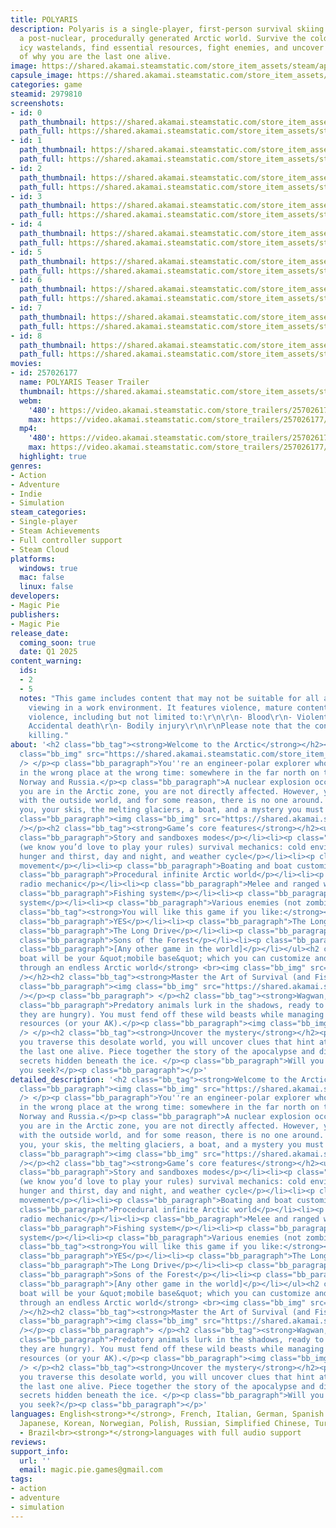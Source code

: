 ```yaml
---
title: POLYARIS
description: Polyaris is a single-player, first-person survival skiing game set in
  a post-nuclear, procedurally generated Arctic world. Survive the cold, ski through
  icy wastelands, find essential resources, fight enemies, and uncover the mystery
  of why you are the last one alive.
image: https://shared.akamai.steamstatic.com/store_item_assets/steam/apps/2979810/header.jpg?t=1732617868
capsule_image: https://shared.akamai.steamstatic.com/store_item_assets/steam/apps/2979810/capsule_231x87.jpg?t=1732617868
categories: game
steamid: 2979810
screenshots:
- id: 0
  path_thumbnail: https://shared.akamai.steamstatic.com/store_item_assets/steam/apps/2979810/ss_b3247f406a546916cf2d614849c6b5cf33f28c1f.600x338.jpg?t=1732617868
  path_full: https://shared.akamai.steamstatic.com/store_item_assets/steam/apps/2979810/ss_b3247f406a546916cf2d614849c6b5cf33f28c1f.1920x1080.jpg?t=1732617868
- id: 1
  path_thumbnail: https://shared.akamai.steamstatic.com/store_item_assets/steam/apps/2979810/ss_dab4834d27641b58e5cc69ed7ebd6c5798a75ff0.600x338.jpg?t=1732617868
  path_full: https://shared.akamai.steamstatic.com/store_item_assets/steam/apps/2979810/ss_dab4834d27641b58e5cc69ed7ebd6c5798a75ff0.1920x1080.jpg?t=1732617868
- id: 2
  path_thumbnail: https://shared.akamai.steamstatic.com/store_item_assets/steam/apps/2979810/ss_0f0aac05015f5411f4609b39f3f055dd1f2ecc6d.600x338.jpg?t=1732617868
  path_full: https://shared.akamai.steamstatic.com/store_item_assets/steam/apps/2979810/ss_0f0aac05015f5411f4609b39f3f055dd1f2ecc6d.1920x1080.jpg?t=1732617868
- id: 3
  path_thumbnail: https://shared.akamai.steamstatic.com/store_item_assets/steam/apps/2979810/ss_0e54d385d1637f217866ca93fa109f92b1f3a36f.600x338.jpg?t=1732617868
  path_full: https://shared.akamai.steamstatic.com/store_item_assets/steam/apps/2979810/ss_0e54d385d1637f217866ca93fa109f92b1f3a36f.1920x1080.jpg?t=1732617868
- id: 4
  path_thumbnail: https://shared.akamai.steamstatic.com/store_item_assets/steam/apps/2979810/ss_949ed2f1334532b8121455241391421895c04d99.600x338.jpg?t=1732617868
  path_full: https://shared.akamai.steamstatic.com/store_item_assets/steam/apps/2979810/ss_949ed2f1334532b8121455241391421895c04d99.1920x1080.jpg?t=1732617868
- id: 5
  path_thumbnail: https://shared.akamai.steamstatic.com/store_item_assets/steam/apps/2979810/ss_fb809f185ef0655b93bc15f292d624e251ad737f.600x338.jpg?t=1732617868
  path_full: https://shared.akamai.steamstatic.com/store_item_assets/steam/apps/2979810/ss_fb809f185ef0655b93bc15f292d624e251ad737f.1920x1080.jpg?t=1732617868
- id: 6
  path_thumbnail: https://shared.akamai.steamstatic.com/store_item_assets/steam/apps/2979810/ss_1afb5c80e03613fa32da36d824ca61fa0edf490e.600x338.jpg?t=1732617868
  path_full: https://shared.akamai.steamstatic.com/store_item_assets/steam/apps/2979810/ss_1afb5c80e03613fa32da36d824ca61fa0edf490e.1920x1080.jpg?t=1732617868
- id: 7
  path_thumbnail: https://shared.akamai.steamstatic.com/store_item_assets/steam/apps/2979810/ss_397e29ff42264c83537b2d81a85d6ea4f339c0b0.600x338.jpg?t=1732617868
  path_full: https://shared.akamai.steamstatic.com/store_item_assets/steam/apps/2979810/ss_397e29ff42264c83537b2d81a85d6ea4f339c0b0.1920x1080.jpg?t=1732617868
- id: 8
  path_thumbnail: https://shared.akamai.steamstatic.com/store_item_assets/steam/apps/2979810/ss_d46296f62812afa928338ad2da002b5fdba4bded.600x338.jpg?t=1732617868
  path_full: https://shared.akamai.steamstatic.com/store_item_assets/steam/apps/2979810/ss_d46296f62812afa928338ad2da002b5fdba4bded.1920x1080.jpg?t=1732617868
movies:
- id: 257026177
  name: POLYARIS Teaser Trailer
  thumbnail: https://shared.akamai.steamstatic.com/store_item_assets/steam/apps/257026177/movie.293x165.jpg?t=1717009370
  webm:
    '480': https://video.akamai.steamstatic.com/store_trailers/257026177/movie480_vp9.webm?t=1717009370
    max: https://video.akamai.steamstatic.com/store_trailers/257026177/movie_max_vp9.webm?t=1717009370
  mp4:
    '480': https://video.akamai.steamstatic.com/store_trailers/257026177/movie480.mp4?t=1717009370
    max: https://video.akamai.steamstatic.com/store_trailers/257026177/movie_max.mp4?t=1717009370
  highlight: true
genres:
- Action
- Adventure
- Indie
- Simulation
steam_categories:
- Single-player
- Steam Achievements
- Full controller support
- Steam Cloud
platforms:
  windows: true
  mac: false
  linux: false
developers:
- Magic Pie
publishers:
- Magic Pie
release_date:
  coming_soon: true
  date: Q1 2025
content_warning:
  ids:
  - 2
  - 5
  notes: "This game includes content that may not be suitable for all ages or for
    viewing in a work environment. It features violence, mature content, and realistic
    violence, including but not limited to:\r\n\r\n- Blood\r\n- Violent acts\r\n-
    Accidental death\r\n- Bodily injury\r\n\r\nPlease note that the content involves
    killing."
about: '<h2 class="bb_tag"><strong>Welcome to the Arctic</strong></h2><p class="bb_paragraph"><img
  class="bb_img" src="https://shared.akamai.steamstatic.com/store_item_assets/steam/apps/2979810/extras/Copy_of_Skiing_through_blizzard.gif?t=1732617868"
  /> </p><p class="bb_paragraph">You''re an engineer-polar explorer who finds himself
  in the wrong place at the wrong time: somewhere in the far north on the border of
  Norway and Russia.</p><p class="bb_paragraph">A nuclear explosion occurs, but since
  you are in the Arctic zone, you are not directly affected. However, you lose contact
  with the outside world, and for some reason, there is no one around. Now it''s just
  you, your skis, the melting glaciers, a boat, and a mystery you must solve. </p><p
  class="bb_paragraph"><img class="bb_img" src="https://shared.akamai.steamstatic.com/store_item_assets/steam/apps/2979810/extras/Copy_of_Picking_up_and_reloading.gif?t=1732617868"
  /></p><h2 class="bb_tag"><strong>Game’s core features</strong></h2><ul class="bb_ul"><li><p
  class="bb_paragraph">Story and sandboxes modes</p></li><li><p class="bb_paragraph">Customizable
  (we know you’d love to play your rules) survival mechanics: cold environment, clothing,
  hunger and thirst, day and night, and weather cycle</p></li><li><p class="bb_paragraph">Skiing
  movement</p></li><li><p class="bb_paragraph">Boating and boat customization system</p></li><li><p
  class="bb_paragraph">Procedural infinite Arctic world</p></li><li><p class="bb_paragraph">Portable
  radio mechanic</p></li><li><p class="bb_paragraph">Melee and ranged weapons</p></li><li><p
  class="bb_paragraph">Fishing system</p></li><li><p class="bb_paragraph">Crafting
  system</p></li><li><p class="bb_paragraph">Various enemies (not zombies, exhale)</p></li></ul><h2
  class="bb_tag"><strong>You will like this game if you like:</strong></h2><ul class="bb_ul"><li><p
  class="bb_paragraph">YES</p></li><li><p class="bb_paragraph">The Long Dark</p></li><li><p
  class="bb_paragraph">The Long Drive</p></li><li><p class="bb_paragraph">The Forest</p></li><li><p
  class="bb_paragraph">Sons of the Forest</p></li><li><p class="bb_paragraph">SunkenLand</p></li><li><p
  class="bb_paragraph">[Any other game in the world]</p></li></ul><h2 class="bb_tag"><strong>The
  boat will be your &quot;mobile base&quot; which you can customize and use to traverse
  through an endless Arctic world</strong> <br><img class="bb_img" src="https://shared.akamai.steamstatic.com/store_item_assets/steam/apps/2979810/extras/Copy_of_Swimming_on_a_boat.gif?t=1732617868"
  /></h2><h2 class="bb_tag"><strong>Master the Art of Survival (and Fishing)</strong></h2><p
  class="bb_paragraph"><img class="bb_img" src="https://shared.akamai.steamstatic.com/store_item_assets/steam/apps/2979810/extras/Copy_of_Fishing.gif?t=1732617868"
  /></p><p class="bb_paragraph"> </p><h2 class="bb_tag"><strong>Wagwan, wolves</strong></h2><p
  class="bb_paragraph">Predatory animals lurk in the shadows, ready to attack (when
  they are hungry). You must fend off these wild beasts while managing your own dwindling
  resources (or your AK).</p><p class="bb_paragraph"><img class="bb_img" src="https://shared.akamai.steamstatic.com/store_item_assets/steam/apps/2979810/extras/Copy_of_Campfire_with_wolf.gif?t=1732617868"
  /> </p><h2 class="bb_tag"><strong>Uncover the mystery</strong></h2><p class="bb_paragraph">As
  you traverse this desolate world, you will uncover clues that hint at why you are
  the last one alive. Piece together the story of the apocalypse and discover the
  secrets hidden beneath the ice. </p><p class="bb_paragraph">Will you find the answers
  you seek?</p><p class="bb_paragraph"></p>'
detailed_description: '<h2 class="bb_tag"><strong>Welcome to the Arctic</strong></h2><p
  class="bb_paragraph"><img class="bb_img" src="https://shared.akamai.steamstatic.com/store_item_assets/steam/apps/2979810/extras/Copy_of_Skiing_through_blizzard.gif?t=1732617868"
  /> </p><p class="bb_paragraph">You''re an engineer-polar explorer who finds himself
  in the wrong place at the wrong time: somewhere in the far north on the border of
  Norway and Russia.</p><p class="bb_paragraph">A nuclear explosion occurs, but since
  you are in the Arctic zone, you are not directly affected. However, you lose contact
  with the outside world, and for some reason, there is no one around. Now it''s just
  you, your skis, the melting glaciers, a boat, and a mystery you must solve. </p><p
  class="bb_paragraph"><img class="bb_img" src="https://shared.akamai.steamstatic.com/store_item_assets/steam/apps/2979810/extras/Copy_of_Picking_up_and_reloading.gif?t=1732617868"
  /></p><h2 class="bb_tag"><strong>Game’s core features</strong></h2><ul class="bb_ul"><li><p
  class="bb_paragraph">Story and sandboxes modes</p></li><li><p class="bb_paragraph">Customizable
  (we know you’d love to play your rules) survival mechanics: cold environment, clothing,
  hunger and thirst, day and night, and weather cycle</p></li><li><p class="bb_paragraph">Skiing
  movement</p></li><li><p class="bb_paragraph">Boating and boat customization system</p></li><li><p
  class="bb_paragraph">Procedural infinite Arctic world</p></li><li><p class="bb_paragraph">Portable
  radio mechanic</p></li><li><p class="bb_paragraph">Melee and ranged weapons</p></li><li><p
  class="bb_paragraph">Fishing system</p></li><li><p class="bb_paragraph">Crafting
  system</p></li><li><p class="bb_paragraph">Various enemies (not zombies, exhale)</p></li></ul><h2
  class="bb_tag"><strong>You will like this game if you like:</strong></h2><ul class="bb_ul"><li><p
  class="bb_paragraph">YES</p></li><li><p class="bb_paragraph">The Long Dark</p></li><li><p
  class="bb_paragraph">The Long Drive</p></li><li><p class="bb_paragraph">The Forest</p></li><li><p
  class="bb_paragraph">Sons of the Forest</p></li><li><p class="bb_paragraph">SunkenLand</p></li><li><p
  class="bb_paragraph">[Any other game in the world]</p></li></ul><h2 class="bb_tag"><strong>The
  boat will be your &quot;mobile base&quot; which you can customize and use to traverse
  through an endless Arctic world</strong> <br><img class="bb_img" src="https://shared.akamai.steamstatic.com/store_item_assets/steam/apps/2979810/extras/Copy_of_Swimming_on_a_boat.gif?t=1732617868"
  /></h2><h2 class="bb_tag"><strong>Master the Art of Survival (and Fishing)</strong></h2><p
  class="bb_paragraph"><img class="bb_img" src="https://shared.akamai.steamstatic.com/store_item_assets/steam/apps/2979810/extras/Copy_of_Fishing.gif?t=1732617868"
  /></p><p class="bb_paragraph"> </p><h2 class="bb_tag"><strong>Wagwan, wolves</strong></h2><p
  class="bb_paragraph">Predatory animals lurk in the shadows, ready to attack (when
  they are hungry). You must fend off these wild beasts while managing your own dwindling
  resources (or your AK).</p><p class="bb_paragraph"><img class="bb_img" src="https://shared.akamai.steamstatic.com/store_item_assets/steam/apps/2979810/extras/Copy_of_Campfire_with_wolf.gif?t=1732617868"
  /> </p><h2 class="bb_tag"><strong>Uncover the mystery</strong></h2><p class="bb_paragraph">As
  you traverse this desolate world, you will uncover clues that hint at why you are
  the last one alive. Piece together the story of the apocalypse and discover the
  secrets hidden beneath the ice. </p><p class="bb_paragraph">Will you find the answers
  you seek?</p><p class="bb_paragraph"></p>'
languages: English<strong>*</strong>, French, Italian, German, Spanish - Spain, Czech,
  Japanese, Korean, Norwegian, Polish, Russian, Simplified Chinese, Turkish, Portuguese
  - Brazil<br><strong>*</strong>languages with full audio support
reviews:
support_info:
  url: ''
  email: magic.pie.games@gmail.com
tags:
- action
- adventure
- simulation
---
```


